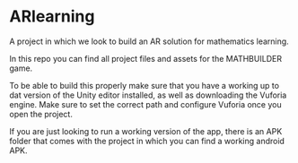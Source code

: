 # ARlearning
A project in which we look to build an AR solution for mathematics learning.

In this repo you can find all project files and assets for the MATHBUILDER game.

To be able to build this properly make sure that you have a working up to dat version of the Unity editor installed, as well as downloading the Vuforia engine. Make sure to set the correct path and configure Vuforia once you open the project.

If you are just looking to run a working version of the app, there is an APK folder that comes with the project in which you can find a working android APK.
